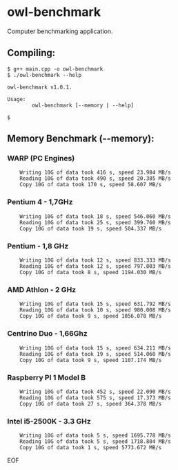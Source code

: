 # owl-benchmark
Computer benchmarking application.

## Compiling:
```
$ g++ main.cpp -o owl-benchmark
$ ./owl-benchmark --help

owl-benchmark v1.0.1.

Usage:
        owl-benchmark [--memory | --help]

$
```

## Memory Benchmark (--memory):

### WARP (PC Engines)
```
    Writing 10G of data took 416 s, speed 23.984 MB/s
    Reading 10G of data took 490 s, speed 20.385 MB/s
    Copy 10G of data took 170 s, speed 58.607 MB/s
```

### Pentium 4 - 1,7GHz
```
    Writing 10G of data took 18 s, speed 546.060 MB/s
    Reading 10G of data took 25 s, speed 399.760 MB/s
    Copy 10G of data took 19 s, speed 504.337 MB/s
```

### Pentium - 1,8 GHz
```
    Writing 10G of data took 12 s, speed 833.333 MB/s
    Reading 10G of data took 12 s, speed 797.003 MB/s
    Copy 10G of data took 8 s, speed 1194.030 MB/s
```

### AMD Athlon - 2 GHz
```
    Writing 10G of data took 15 s, speed 631.792 MB/s
    Reading 10G of data took 10 s, speed 980.008 MB/s
    Copy 10G of data took 9 s, speed 1056.078 MB/s
```

### Centrino Duo - 1,66Ghz
```
    Writing 10G of data took 15 s, speed 634.211 MB/s
    Reading 10G of data took 19 s, speed 514.060 MB/s
    Copy 10G of data took 9 s, speed 1107.174 MB/s
```

### Raspberry PI 1 Model B
```
    Writing 10G of data took 452 s, speed 22.090 MB/s
    Reading 10G of data took 575 s, speed 17.373 MB/s
    Copy 10G of data took 27 s, speed 364.378 MB/s
```

### Intel i5-2500K - 3.3 GHz
```
    Writing 10G of data took 5 s, speed 1695.778 MB/s
    Reading 10G of data took 5 s, speed 1718.804 MB/s
    Copy 10G of data took 1 s, speed 5773.672 MB/s
```

EOF
